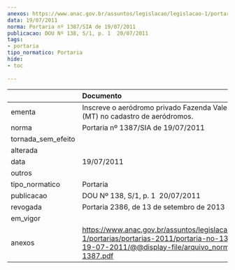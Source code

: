 ```yaml
---
anexos: https://www.anac.gov.br/assuntos/legislacao/legislacao-1/portarias/portarias-2011/portaria-no-1387-sia-de-19-07-2011/@@display-file/arquivo_norma/PA2011-1387.pdf
data: 19/07/2011
norma: Portaria nº 1387/SIA de 19/07/2011
publicacao: DOU Nº 138, S/1, p. 1  20/07/2011
tags:
- portaria
tipo_normatico: Portaria
hide: 
- toc 
 
---
```


|                    | Documento                                                                                                                                                         |
|:-------------------|:------------------------------------------------------------------------------------------------------------------------------------------------------------------|
| ementa             | Inscreve o aeródromo privado Fazenda Vale Formoso (MT) no cadastro de aeródromos.                                                                                 |
| norma              | Portaria nº 1387/SIA de 19/07/2011                                                                                                                                |
| tornada_sem_efeito |                                                                                                                                                                   |
| alterada           |                                                                                                                                                                   |
| data               | 19/07/2011                                                                                                                                                        |
| outros             |                                                                                                                                                                   |
| tipo_normatico     | Portaria                                                                                                                                                          |
| publicacao         | DOU Nº 138, S/1, p. 1  20/07/2011                                                                                                                                 |
| revogada           | Portaria 2386, de 13 de setembro de 2013                                                                                                                          |
| em_vigor           |                                                                                                                                                                   |
| anexos             | https://www.anac.gov.br/assuntos/legislacao/legislacao-1/portarias/portarias-2011/portaria-no-1387-sia-de-19-07-2011/@@display-file/arquivo_norma/PA2011-1387.pdf |